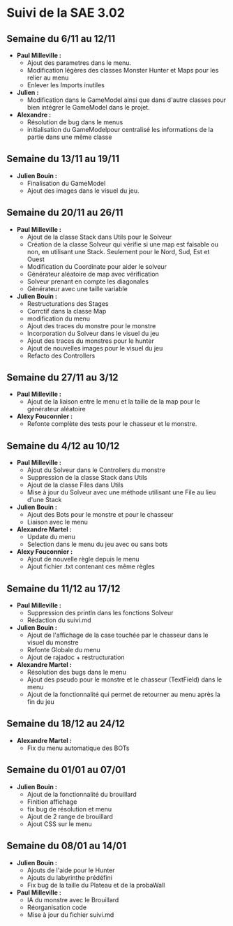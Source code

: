 # Suivi de la SAE 3.02

## Semaine du 6/11 au 12/11
- **Paul Milleville :** 
    - Ajout des parametres dans le menu.
    - Modification légères des classes Monster Hunter et Maps pour les relier au menu 
    - Enlever les Imports inutiles
- **Julien :**
    - Modification dans le GameModel ainsi que dans d'autre classes pour bien intégrer le GameModel dans le projet.
- **Alexandre :**
    - Résolution de bug dans le menus
    - initialisation du GameModelpour centralisé les informations de la partie dans une même classe

## Semaine du 13/11 au 19/11
- **Julien Bouin :** 
    - Finalisation du GameModel
    - Ajout des images dans le visuel du jeu.

## Semaine du 20/11 au 26/11
- **Paul Milleville :**
    - Ajout de la classe Stack dans Utils pour le Solveur 
    - Création de la classe Solveur qui vérifie si une map est faisable ou non, en utilisant une Stack. Seulement pour le Nord, Sud, Est et Ouest
    - Modification du Coordinate pour aider le solveur
    - Générateur aléatoire de map avec vérification
    - Solveur prenant en compte les diagonales
    - Générateur avec une taille variable
- **Julien Bouin :**
    - Restructurations des Stages 
    - Corrctif dans la classe Map
    - modification du menu 
    - Ajout des traces du monstre pour le monstre
    - Incorporation du Solveur dans le visuel du jeu
    - Ajout des traces du monstres pour le hunter
    - Ajout de nouvelles images pour le visuel du jeu
    - Refacto des Controllers

## Semaine du 27/11 au 3/12
- **Paul Milleville :** 
    - Ajout de la liaison entre le menu et la taille de la map pour le générateur aléatoire
- **Alexy Fouconnier :** 
    - Refonte complète des tests pour le chasseur et le monstre. 

## Semaine du 4/12 au 10/12
- **Paul Milleville :** 
    - Ajout du Solveur dans le Controllers du monstre
    - Suppression de la classe Stack dans Utils
    - Ajout de la classe Files dans Utils
    - Mise à jour du Solveur avec une méthode utilisant une File au lieu d'une Stack
- **Julien Bouin :**
    - Ajout des Bots pour le monstre et pour le chasseur
    - Liaison avec le menu
- **Alexandre Martel :**
    - Update du menu 
    - Selection dans le menu du jeu avec ou sans bots
- **Alexy Fouconnier :** 
    - Ajout de nouvelle règle depuis le menu
    - Ajout fichier .txt contenant ces même règles

## Semaine du 11/12 au 17/12
- **Paul Milleville :**
    - Suppression des println dans les fonctions Solveur
    - Rédaction du suivi.md
- **Julien Bouin :**
    - Ajout de l'affichage de la case touchée par le chasseur dans le visuel du monstre
    - Refonte Globale du menu 
    - Ajout de rajadoc + restructuration
- **Alexandre Martel :**
    - Résolution des bugs dans le menu
    - Ajout des pseudo pour le monstre et le chasseur (TextField) dans le menu
    - Ajout de la fonctionnalité qui permet de retourner au menu après la fin du jeu

## Semaine du 18/12 au 24/12
- **Alexandre Martel :**
    - Fix du menu automatique des BOTs

## Semaine du 01/01 au 07/01
- **Julien Bouin :**
    - Ajout de la fonctionnalité du brouillard
    - Finition affichage
    - fix bug de résolution et menu
    - Ajout de 2 range de brouillard
    - Ajout CSS sur le menu

## Semaine du 08/01 au 14/01
- **Julien Bouin :**
    - Ajouts de l'aide pour le Hunter
    - Ajouts du labyrinthe prédéfini
    - Fix bug de la taille du Plateau et de la probaWall
- **Paul Milleville :**
    - IA du monstre avec le Brouillard
    - Réorganisation code
    - Mise à jour du fichier suivi.md

